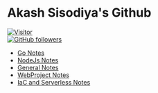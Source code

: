 # Akash Sisodiya's Github

[![Visitor](https://visitor-badge.laobi.icu/badge?page_id=aasisodiya.aasisodiya)](https://github.com/aasisodiya)  
[![GitHub followers](https://img.shields.io/github/followers/aasisodiya.svg?style=social&label=Follow)](https://github.com/aasisodiya?tab=followers)

- [Go Notes](https://aasisodiya.github.io/go/)
- [NodeJs Notes](https://aasisodiya.github.io/nodejs)
- [General Notes](https://aasisodiya.github.io/general/)
- [WebProject Notes](https://aasisodiya.github.io/WebProjects/)
- [IaC and Serverless Notes](https://aasisodiya.github.io/IaC-And-Serverless-Application/)
